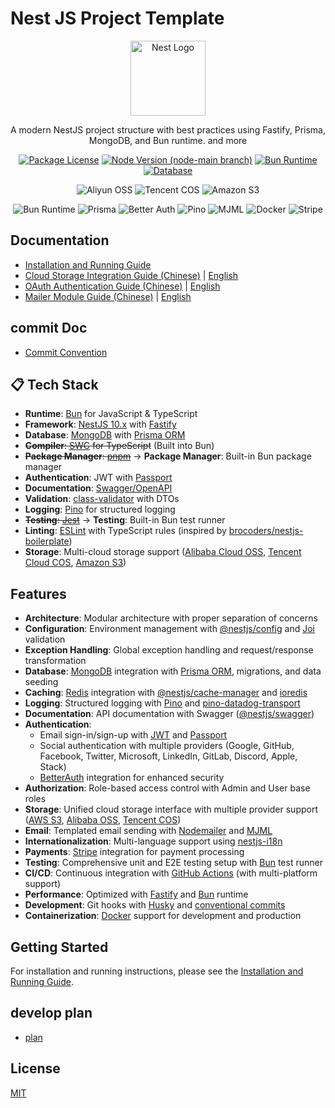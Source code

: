 # Nest JS Project Template

<p align="center">
  <a href="https://nestjs.com/" target="blank"><img src="https://nestjs.com/img/logo-small.svg" width="120" alt="Nest Logo" /></a>
</p>

<p align="center">A modern NestJS project structure with best practices using Fastify, Prisma, MongoDB, and Bun runtime. and more</p>

<p align="center">
  <a href="https://github.com/nestjs/nest" target="_blank"><img src="https://img.shields.io/github/license/nestjs/nest.svg" alt="Package License" /></a>
  <a href="https://github.com/lifefloating/nestjs-project-template/tree/node-main" target="_blank"><img src="https://img.shields.io/badge/node-%3E%3D%2020.0.0%20(node--main%20branch)-green.svg" alt="Node Version (node-main branch)" /></a>
  <a href="https://bun.sh/" target="_blank"><img src="https://img.shields.io/badge/bun-%3E%3D%201.0.0-FBF0DF?style=flat&logo=bun&logoColor=black" alt="Bun Runtime" /></a>
  <a href="https://www.mongodb.com/" target="_blank"><img src="https://img.shields.io/badge/database-MongoDB-green.svg" alt="Database" /></a>
</p>

<p align="center">
  <img src="https://img.shields.io/badge/Aliyun-OSS-FF6A00?style=flat-square&logo=alibabacloud&logoColor=white" alt="Aliyun OSS" />
  <img src="https://img.shields.io/badge/Tencent-COS-3399FF?style=flat-square&logo=tencentqq&logoColor=white" alt="Tencent COS" />
  <img src="https://img.shields.io/badge/Amazon-S3-FF9900?style=flat-square&logo=amazons3&logoColor=white" alt="Amazon S3" />
</p>

<p align="center">
  <img src="https://img.shields.io/badge/Bun-Runtime-FBF0DF?style=flat-square&logo=bun&logoColor=black" alt="Bun Runtime" />
  <img src="https://img.shields.io/badge/Prisma-3982CE?style=flat-square&logo=prisma&logoColor=white" alt="Prisma" />
  <img src="https://img.shields.io/badge/Better--Auth-6366F1?style=flat-square&logo=data:image/svg+xml;base64,PHN2ZyB4bWxucz0iaHR0cDovL3d3dy53My5vcmcvMjAwMC9zdmciIHdpZHRoPSIyNCIgaGVpZ2h0PSIyNCIgdmlld0JveD0iMCAwIDI0IDI0IiBmaWxsPSJub25lIiBzdHJva2U9IiNmZmZmZmYiIHN0cm9rZS13aWR0aD0iMiIgc3Ryb2tlLWxpbmVjYXA9InJvdW5kIiBzdHJva2UtbGluZWpvaW49InJvdW5kIj48cmVjdCB4PSIzIiB5PSIxMSIgd2lkdGg9IjE4IiBoZWlnaHQ9IjExIiByeD0iMiIgcnk9IjIiPjwvcmVjdD48cGF0aCBkPSJNNyA5VjdhNiA2IDAgMCAxIDEyIDBWOSI+PC9wYXRoPjwvc3ZnPg==&logoColor=white" alt="Better Auth" />
  <img src="https://img.shields.io/badge/Pino-Logger-11C877?style=flat-square&logo=pino&logoColor=white" alt="Pino" />
  <img src="https://img.shields.io/badge/MJML-Email-EB5757?style=flat-square&logo=mail.ru&logoColor=white" alt="MJML" />
  <img src="https://img.shields.io/badge/Docker-Containers-2496ED?style=flat-square&logo=docker&logoColor=white" alt="Docker" />
  <img src="https://img.shields.io/badge/Stripe-Payments-008CDD?style=flat-square&logo=stripe&logoColor=white" alt="Stripe" />
</p>

## Documentation

- [Installation and Running Guide](./docs/install&run.md)
- [Cloud Storage Integration Guide (Chinese)](./docs/storage-guide.md) | [English](./docs/storage-guide-en.md)
- [OAuth Authentication Guide (Chinese)](./docs/oauth-guide.md) | [English](./docs/oauth-guide-en.md)
- [Mailer Module Guide (Chinese)](./docs/mailer.md) |  [English](./docs/mailer-en.md)

## commit Doc

- [Commit Convention](./COMMIT_CONVENTION.md)

## 📋 Tech Stack

- **Runtime**: [Bun](https://bun.sh/) for JavaScript & TypeScript
- **Framework**: [NestJS 10.x](https://nestjs.com/) with [Fastify](https://www.fastify.io/)
- **Database**: [MongoDB](https://www.mongodb.com/) with [Prisma ORM](https://www.prisma.io/)
- ~~**Compiler**: [SWC](https://swc.rs/) for TypeScript~~ (Built into Bun)
- ~~**Package Manager**: [pnpm](https://pnpm.io/)~~ → **Package Manager**: Built-in Bun package manager
- **Authentication**: JWT with [Passport](https://www.passportjs.org/)
- **Documentation**: [Swagger/OpenAPI](https://swagger.io/)
- **Validation**: [class-validator](https://github.com/typestack/class-validator) with DTOs
- **Logging**: [Pino](https://getpino.io/) for structured logging
- ~~**Testing**: [Jest](https://jestjs.io/)~~ → **Testing**: Built-in Bun test runner
- **Linting**: [ESLint](https://eslint.org/) with TypeScript rules (inspired by [brocoders/nestjs-boilerplate](https://github.com/brocoders/nestjs-boilerplate))
- **Storage**: Multi-cloud storage support ([Alibaba Cloud OSS](https://www.alibabacloud.com/product/object-storage-service), [Tencent Cloud COS](https://www.tencentcloud.com/products/cos), [Amazon S3](https://aws.amazon.com/s3/))

## Features

- **Architecture**: Modular architecture with proper separation of concerns
- **Configuration**: Environment management with [@nestjs/config](https://docs.nestjs.com/techniques/configuration) and [Joi](https://joi.dev/) validation
- **Exception Handling**: Global exception handling and request/response transformation
- **Database**: [MongoDB](https://www.mongodb.com/) integration with [Prisma ORM](https://www.prisma.io/), migrations, and data seeding
- **Caching**: [Redis](https://redis.io/) integration with [@nestjs/cache-manager](https://docs.nestjs.com/techniques/caching) and [ioredis](https://github.com/redis/ioredis)
- **Logging**: Structured logging with [Pino](https://getpino.io/) and [pino-datadog-transport](https://github.com/wdalmut/pino-datadog)
- **Documentation**: API documentation with Swagger ([@nestjs/swagger](https://docs.nestjs.com/openapi/introduction))
- **Authentication**: 
  - Email sign-in/sign-up with [JWT](https://jwt.io/) and [Passport](https://www.passportjs.org/)
  - Social authentication with multiple providers (Google, GitHub, Facebook, Twitter, Microsoft, LinkedIn, GitLab, Discord, Apple, Stack)
  - [BetterAuth](https://github.com/betterstack-community/better-auth) integration for enhanced security
- **Authorization**: Role-based access control with Admin and User base roles
- **Storage**: Unified cloud storage interface with multiple provider support ([AWS S3](https://aws.amazon.com/s3/), [Alibaba OSS](https://www.alibabacloud.com/product/object-storage-service), [Tencent COS](https://www.tencentcloud.com/products/cos))
- **Email**: Templated email sending with [Nodemailer](https://nodemailer.com/) and [MJML](https://mjml.io/)
- **Internationalization**: Multi-language support using [nestjs-i18n](https://nestjs-i18n.com/)
- **Payments**: [Stripe](https://stripe.com/) integration for payment processing
- **Testing**: Comprehensive unit and E2E testing setup with [Bun](https://bun.sh/docs/cli/test) test runner
- **CI/CD**: Continuous integration with [GitHub Actions](https://github.com/features/actions) (with multi-platform support)
- **Performance**: Optimized with [Fastify](https://www.fastify.io/) and [Bun](https://bun.sh/) runtime
- **Development**: Git hooks with [Husky](https://typicode.github.io/husky/) and [conventional commits](./COMMIT_CONVENTION.md)
- **Containerization**: [Docker](https://www.docker.com/) support for development and production

## Getting Started

For installation and running instructions, please see the [Installation and Running Guide](./docs/install&run.md).

## develop plan

- [plan](https://github.com/lifefloating/nestjs-project-template/discussions/11)

## License

[MIT](LICENSE)
